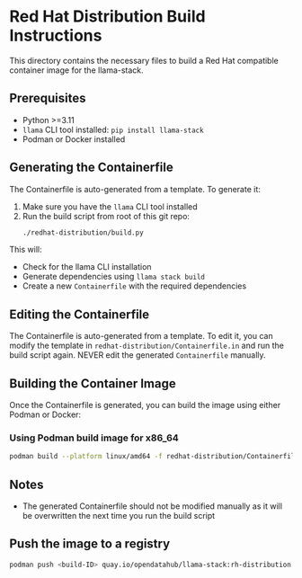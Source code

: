 # Red Hat Distribution Build Instructions

This directory contains the necessary files to build a Red Hat compatible container image for the llama-stack.

## Prerequisites

- Python >=3.11
- `llama` CLI tool installed: `pip install llama-stack`
- Podman or Docker installed

## Generating the Containerfile

The Containerfile is auto-generated from a template. To generate it:

1. Make sure you have the `llama` CLI tool installed
2. Run the build script from root of this git repo:
   ```bash
   ./redhat-distribution/build.py
   ```

This will:

- Check for the llama CLI installation
- Generate dependencies using `llama stack build`
- Create a new `Containerfile` with the required dependencies

## Editing the Containerfile

The Containerfile is auto-generated from a template. To edit it, you can modify the template in `redhat-distribution/Containerfile.in` and run the build script again.
NEVER edit the generated `Containerfile` manually.

## Building the Container Image

Once the Containerfile is generated, you can build the image using either Podman or Docker:

### Using Podman build image for x86_64

```bash
podman build --platform linux/amd64 -f redhat-distribution/Containerfile -t rh .
```

## Notes

- The generated Containerfile should not be modified manually as it will be overwritten the next time you run the build script

## Push the image to a registry

```bash
podman push <build-ID> quay.io/opendatahub/llama-stack:rh-distribution
```

